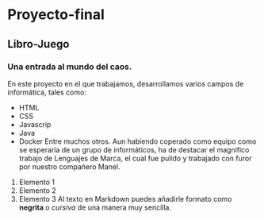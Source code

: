 # Proyecto-final
## Libro-Juego
### Una entrada al mundo del caos.
En este proyecto en el que trabajamos, desarrollamos varios campos de informática, tales como:
- HTML
- CSS
- Javascrip
- Java
- Docker
Entre muchos otros.
Aun habiendo coperado como equipo como se esperaría de un grupo de informáticos, ha de destacar el magnifico trabajo de Lenguajes de Marca, el cual fue pulido y trabajado con furor por nuestro compañero Manel.
1. Elemento 1
2. Elemento 2
3. Elemento 3
Al texto en Markdown puedes añadirle formato como **negrita** o *cursiva* de una manera muy sencilla.
